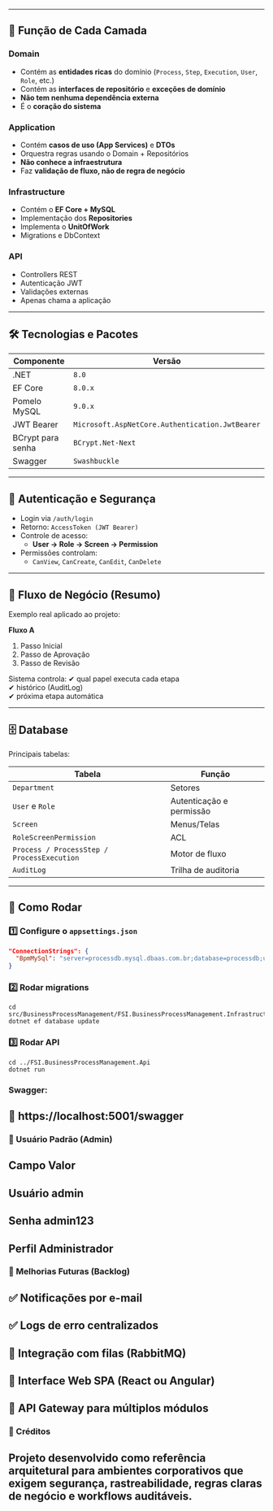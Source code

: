 ﻿
---

## 📌 Função de Cada Camada

### **Domain**
- Contém as **entidades ricas** do domínio (`Process`, `Step`, `Execution`, `User`, `Role`, etc.)
- Contém as **interfaces de repositório** e **exceções de domínio**
- **Não tem nenhuma dependência externa**
- É o **coração do sistema**

### **Application**
- Contém **casos de uso (App Services)** e **DTOs**
- Orquestra regras usando o Domain + Repositórios
- **Não conhece a infraestrutura**
- Faz **validação de fluxo, não de regra de negócio**

### **Infrastructure**
- Contém o **EF Core + MySQL**
- Implementação dos **Repositories**
- Implementa o **UnitOfWork**
- Migrations e DbContext

### **API**
- Controllers REST
- Autenticação JWT
- Validações externas
- Apenas chama a aplicação

---

## 🛠️ Tecnologias e Pacotes

| Componente | Versão |
|------------|---------|
| .NET | `8.0` |
| EF Core | `8.0.x` |
| Pomelo MySQL | `9.0.x` |
| JWT Bearer | `Microsoft.AspNetCore.Authentication.JwtBearer` |
| BCrypt para senha | `BCrypt.Net-Next` |
| Swagger | `Swashbuckle` |

---

## 🔑 Autenticação e Segurança

- Login via `/auth/login`
- Retorno: `AccessToken (JWT Bearer)`
- Controle de acesso:
  - **User → Role → Screen → Permission**
- Permissões controlam:
  - `CanView`, `CanCreate`, `CanEdit`, `CanDelete`

---

## 🧬 Fluxo de Negócio (Resumo)

Exemplo real aplicado ao projeto:

**Fluxo A**
1. Passo Inicial 
2. Passo de Aprovação
3. Passo de Revisão

Sistema controla:
✔ qual papel executa cada etapa  
✔ histórico (AuditLog)  
✔ próxima etapa automática  

---

## 🗄️ Database

Principais tabelas:

| Tabela | Função |
|---------|---------|
| `Department` | Setores |
| `User` e `Role` | Autenticação e permissão |
| `Screen` | Menus/Telas |
| `RoleScreenPermission` | ACL |
| `Process / ProcessStep / ProcessExecution` | Motor de fluxo |
| `AuditLog` | Trilha de auditoria |

---

## 🚀 Como Rodar

### 1️⃣ Configure o `appsettings.json`
```json
"ConnectionStrings": {
  "BpmMySql": "server=processdb.mysql.dbaas.com.br;database=processdb;user=processdb;password=%"
}
```

### 2️⃣ Rodar migrations
```shell
cd src/BusinessProcessManagement/FSI.BusinessProcessManagement.Infrastructure
dotnet ef database update
```

### 3️⃣ Rodar API
```shell
cd ../FSI.BusinessProcessManagement.Api
dotnet run
```

### Swagger:
## 📌 https://localhost:5001/swagger

### 👤 Usuário Padrão (Admin)
## Campo	Valor
## Usuário	admin
## Senha	admin123
## Perfil	Administrador

### 📝 Melhorias Futuras (Backlog)

## ✅ Notificações por e-mail

## ✅ Logs de erro centralizados

## 🔲 Integração com filas (RabbitMQ)

## 🔲 Interface Web SPA (React ou Angular)

## 🔲 API Gateway para múltiplos módulos

### 👔 Créditos

## Projeto desenvolvido como referência arquitetural para ambientes corporativos que exigem segurança, rastreabilidade, regras claras de negócio e workflows auditáveis.